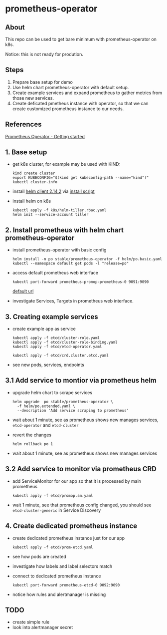 # prometheus-operator

## About

This repo can be used to get bare minimum with prometheus-operator on k8s.

Notice: this is not ready for prodution.

## Steps

1. Prepare base setup for demo
2. Use helm chart prometheus-operator with default setup.
3. Create example services and expand prometheus to gather
metrics from those new services.
4. Create deficated pmetheus instance with operator, so that
we can create customized prometheus instance to our needs.

## References

[Prometheus Operator - Getting started](https://github.com/coreos/prometheus-operator/blob/master/Documentation/user-guides/getting-started.md)

## 1. Base setup

- get k8s cluster, for example may be used with KIND:

  ```shell
  kind create cluster
  export KUBECONFIG="$(kind get kubeconfig-path --name="kind")"
  kubectl cluster-info
  ```

- install [helm client 2.14.2](https://github.com/helm/helm/releases) via
  [install script](https://raw.githubusercontent.com/helm/helm/master/scripts/get)
- install helm on k8s

  ```shell
  kubectl apply -f k8s/helm-tiller.rbac.yaml
  helm init --service-account tiller
  ```

## 2. Install prometheus with helm chart prometheus-operator

- install prometheus-operator with basic config

  ```shell
  helm install -n po stable/prometheus-operator -f helm/po.basic.yaml
  kubectl --namespace default get pods -l "release=po"
  ```

- access default prometheus web interface

  ```shell
  kubectl port-forward prometheus-promop-prometheus-0 9091:9090
  ```

  [default url](http://127.0.0.1:9091)

- investigate Services, Targets in prometheus web interface.

## 3. Creating example services

- create example app as service

  ```shell
  kubectl apply -f etcd/cluster-role.yaml
  kubectl apply -f etcd/cluster-role-binding.yaml
  kubectl apply -f etcd/etcd-operator.yaml

  kubectl apply -f etcd/crd.cluster.etcd.yaml
  ```

- see new pods, services, endpoints

## 3.1 Add service to montior via prometheus helm

- upgrade helm chart to scrape services

    ```shell
    helm upgrade  po stable/prometheus-operator \
      -f helm/po.extended.yaml \
      --description 'Add service scraping to prometheus'
    ```

- wait about 1 minute, see as prometheus shows new manages services,
  `etcd-operator` and `etcd-cluster`

- revert the changes

  ```shell
  helm rollback po 1
  ```

- wait about 1 minute, see as prometheus shows new manages services

## 3.2 Add service to monitor via prometheus CRD

- add ServiceMonitor for our app so that it is processed by main prometheus

  ```shell
  kubectl apply -f etcd/promop.sm.yaml
  ```

- wait 1 minute, see that prometheus config changed,
  you should see `etcd-cluster-generic` in Service Discovery

## 4. Create dedicated prometheus instance

- create dedicated prometheus instance just for our app

  ```shell
  kubectl apply -f etcd/prom-etcd.yaml
  ```

- see how pods are created
- investigate how labels and label selectors match
- connect to dedicated prometheus instance

  ```shell
  kubectl port-forward prometheus-etcd-0 9092:9090
  ```

- notice how rules and alertmanager is missing

## TODO

- create simple rule
- look into alertmanager secret

